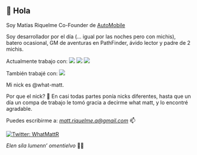 ## 👋 Hola
Soy Matías Riquelme Co-Founder de [AutoMobile](https://automobile.cl)

Soy desarrollador por el día (... igual por las noches pero con michis), batero ocasional, GM de aventuras en PathFinder, ávido lector y padre de 2 michis.

Actualmente trabajo con:
![](https://img.shields.io/badge/Python-Flask-informational?style=flat&logo=python&logoColor=white&color=2bbc8a)
![](https://img.shields.io/badge/Python-Django-informational?style=flat&logo=python&logoColor=white&color=2bbc8a)
![](https://img.shields.io/badge/React-Next-informational?style=flat&logo=react&logoColor=white&color=2bbc8a)

También trabajé con:
![](https://img.shields.io/badge/PHP-Symfony-informational?style=flat&logo=php&logoColor=white&color=2bbc8a)

Mi nick es @what-matt.

Por que el nick? 👀
En casi todas partes ponía nicks diferentes, hasta que un día un compa de trabajo le tomó gracia a decirme what matt, y lo encontré agradable.

Puedes escribirme a:
*matt.riquelme.a@gmail.com* 📫 

[![Twitter: WhatMattR](https://img.shields.io/twitter/follow/WhatMattR)](https://twitter.com/WhatMattR)

*Elen síla lumenn’ omentielvo* 🌟🌱
